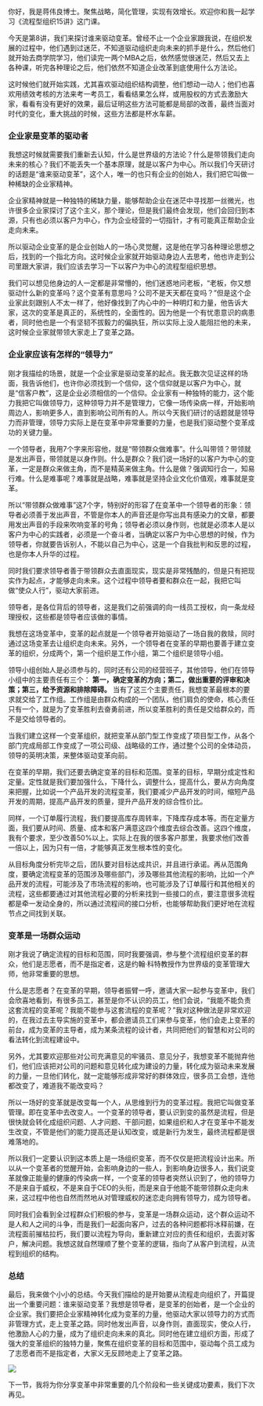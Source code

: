 你好，我是蒋伟良博士。聚焦战略，简化管理，实现有效增长。欢迎你和我一起学习《流程型组织15讲》这门课。

今天是第8讲，我们来探讨谁来驱动变革。曾经不止一个企业家跟我说，在组织发展的过程中，他们遇到过迷茫，不知道驱动组织走向未来的抓手是什么，然后他们就开始去商学院学习，他们读完一两个MBA之后，依然感觉很迷茫，然后又去上各种课，听完各种理论之后，他们依然不知道企业改革到底使用什么方法论。

这时候他们就开始实践，尤其喜欢驱动组织结构调整，他们想动一动人；他们也喜欢用绩效考核的方法来考一考员工，看看结果怎么样，或用股权的方式去激励大家，看看有没有更好的效果，最后证明这些方法可能都是局部的改善，最终当面对时代的变化，重大挑战的时候，这些方法都是杯水车薪。

### 企业家是变革的驱动者

我想这时候就需要我们重新去认知，什么是世界级的方法论？什么是带领我们走向未来的核心？我们不能丢失一个基本原理，就是以客户为中心。所以我们今天研讨的话题是“谁来驱动变革”，这个人，唯一的也只有企业的创始人，我们把它叫做一种稀缺的企业家精神。

企业家精神就是一种独特的稀缺力量，能够帮助企业在迷茫中寻找那一丝微光，也许很多企业家探讨了这个主义，那个理论，但是我们最终会发现，他们会回归到本源，只有也必须以客户为中心，作为企业经营的一切指针，才有可能真正帮助企业走向未来。

所以驱动企业变革的是企业创始人的一场心灵觉醒，这是他在学习各种理论思想之后，找到的一个指北方向。这时候企业家就开始驱动身边人去思考，他也许走到公司里跟大家讲，我们应该去学习一下以客户为中心的流程型组织思想。

我们可以想见他身边的人一定都是非常懵的，他们迷惑地问老板，“老板，你又想驱动什么新的变革吗？这个变革有意思吗？公司不是天天都在变吗？”但是这个企业家此刻跟别人不太一样了，他好像找到了内心中的一种明灯和力量，他告诉大家，这次的变革是真正的，系统性的，全面性的。因为他是一个有忧患意识的病患者，同时他也是一个有坚韧不拔毅力的偏执狂，所以实际上没人能阻拦他的未来，这时候企业家就带领大家走上了变革之路。

### 企业家应该有怎样的“领导力”

刚才我描绘的场景，就是一个企业家是驱动变革的起点。我无数次见证这样的场面，我告诉他们，也许你必须找到一个信仰，这个信仰就是以客户为中心，就是“信客户教”，这是企业必须相信的一个信仰。企业家有一种独特的能力，这个能力我把它叫做领导力，这种领导力并不是管理力，它像一场传染病一样，开始影响周边人，影响更多人，直到影响公司所有的人。所以今天我们研讨的话题就是领导力而非管理，领导力实际上是在变革中非常重要的力量，也是我们驱动整个变革成功的关键力量。

一个领导者，我用7个字来形容他，就是“带领群众做难事”。什么叫带领？带领就是发出声音，带领就是以身作则。什么是群众？我们说一场好的以客户为中心的变革，一定是群众来做主角，而不是精英来做主角。什么是做？强调知行合一，知易行难。什么是难事呢？难事就是战略，难事就是坚持企业文化价值观，难事就是变革。

所以“带领群众做难事”这7个字，特别好的形容了在变革中一个领导者的形象：领导者必须善于发出声音，不管是你本人的声音还是你写出具有感染力的文章，都要用发出声音的手段来吹响变革的号角；领导者必须以身作则，也就是必须本人是以客户为中心的实践者，必须是一个奋斗者，当确定以客户为中心思想的时候，作为领导者，你就要告诉别人，不能以自己为中心，这是一个自我批判和反思的过程，也是你本人升华的过程。

同时我们要求领导者善于带领群众去直面现实，现实是非常残酷的，但是只有把现实作为起点，才能够走向未来。这个过程中领导者要和群众在一起，我把它叫做“使众人行”，驱动大家前进。

领导者，是各位背后的领导者，这是我们之前强调的向一线员工授权，向一条龙经理授权，这些都是领导者应该做的事情。

我想在这场变革中，变革的起点就是一个领导者开始驱动了一场自我的救赎，同时通过这场变革去让组织走向未来。另外，一个领导者在变革的早期也要善于建立变革的组织，分成两个，第一个组织是工作小组，第二个组织是领导小组。

领导小组创始人是必须参与的，同时还有公司的经营班子，其他领导，他们在领导小组中的主要责任有三个： **第一，确定变革的方向；第二，做出重要的评审和决策；第三，给予资源和排除障碍。** 当有了这三个主要责任，我想变革最根本的要求就交给了工作组。工作组是由群众构成的一个团队，他们肩负的使命，核心责任只有一个，就是为了变革胜利去奋勇前进，所以变革胜利的责任是交给群众的，而不是交给领导者的。

当我们建立这样一个变革组织，就把变革从部门型工作变成了项目型工作，从各个部门完成局部工作变成了一项公司级、战略级的工作，通过整个公司的全体动员，领导的英明决策，来整体驱动变革向前。

在变革的早期，我们还要去确定变革的目标和范围。变革的目标，早期分成定性和定量。定性就是我们要加强什么，下降什么，调整什么，提高什么，要从方向角度来把握，比如说一个产品开发的流程变革，我们要减少产品开发的时间，缩短产品开发的周期，提高产品开发的质量，提升产品开发的综合性价比。

同样，一个订单履行流程，我们要提高库存周转率，下降库存成本等。而在定量方面，我们要从时间、质量、成本和客户满意这四个维度去综合改善。这四个维度，我有个要求，至少改善50%以上。实际上在我的很多客户那里，我要求他们改善一倍以上，因为只有一倍，才能够真正发生根本性的变化。

从目标角度分析完毕之后，团队要对目标达成共识，并且进行承诺。再从范围角度，要确定流程变革的范围涉及哪些部门，涉及哪些其他流程的影响，比如一个产品开发的流程，可能涉及了市场流程的影响，也可能涉及了订单履行和其他相关的流程，这些都要通过对其他流程必要的分析来找到一些接口的点，要注意很多流程都是牵一发动全身的，所以通过流程间的接口分析，也能够帮助我们更好地在流程节点之间找到关联。

### 变革是一场群众运动

刚才我说了确定流程的目标和范围，同时我要强调，参与整个流程组织变革的群众，他们是志愿者，而不是指定者，这是约翰·科特教授作为世界级的变革管理大师，他非常重要的思想。

什么是志愿者？在变革的早期，领导者振臂一呼，邀请大家一起参与变革中，我们会欣喜地看到，有很多员工，甚至是你不认识的员工，他们会说，“我能不能负责这套流程的变革呢？我能不能参与这套流程的变革呢？”我对这种做法是非常欢迎的，在我过去主导实施的变革中，都会邀请员工们来参与变革，他们会走上变革的前台，成为变革的主导者，成为某条流程的设计者，共同把他们的智慧和对公司的看法转化到流程建设中。

另外，尤其要欢迎那些对公司充满意见的牢骚员、意见分子，我想变革不能抛弃他们，他们应该把对公司的问题和意见转化成为建设的力量，转化成为驱动未来发展的力量，一旦他们转化，就一定能够形成非常好的群体效应，很多员工会想，连他都改变了，难道我不能改变吗？

所以一场好的变革就是改变每一个人，从思维到行为的变革过程。我把它叫做变革管理。即在变革中去改变人。一个变革的领导者，要认识到变的虽然是流程，但是很快就会转化成组织问题、人才问题、干部问题，如果组织和人才在变革中不能发生改变，不管是他们的能力提高还是认知改变，或是新行为发生，最终流程都是很难落地的。

所以我们一定要认识到这本质上是一场组织变革，而不仅仅是把流程设计出来。所以从一个变革者的觉醒开始，会影响身边的一些人，到影响身边很多人，我们说变革就像正能量的健康的传染病一样，一个变革的领导者突然认识到了，他的领导力不是来自于威权，不是来自于CEO的头衔，而是来自于他能不能带领群众走向未来，这过程中他也自然而然地从对管理威权的迷恋走向拥有领导力，成为领导者。

同时我们会看到全过程群众们积极的参与，变革是一场群众运动，这个群众运动不是人和人之间的斗争，而是我们一起面向客户，过去的各种问题都将冰释前嫌，在流程面前摧枯拉朽，我们要以流程为导向，重新建立对应的责任和组织，去面对客户，解决问题。我想这就自然理顺了整个变革的逻辑，指向了从客户到流程，从流程到组织的结构。

### 总结

最后，我来做个小小的总结。今天我们描绘的是开始要从流程走向组织了，开篇提出一个重要问题：谁来驱动变革？我想是领导者，是变革的创始者，是一个企业的企业家。我们要把企业家精神转化成为变革的力量，他驱动大家以领导力的方式而非管理方式，走上变革之路。同时他发出声音，以身作则，直面现实，使众人行，他激励人心的力量，成为了组织走向未来的真北。同时他在建立组织方面，形成了强大的变革组织的独特力量，聚焦在组织变革的目标和范围中，驱动每个员工成为了志愿者而不是指定者，大家义无反顾地走上了变革之路。

![](https://static001.geekbang.org/resource/image/15/a7/15eccdd3c207155b7cf5c6f747a631a7.png?wh=2457*2448)

下一节，我将为你分享变革中非常重要的几个阶段和一些关键成功要素，我们下次再见。